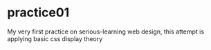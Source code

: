 # practice01
My very first practice on serious-learning web design, this attempt is applying basic css display theory
